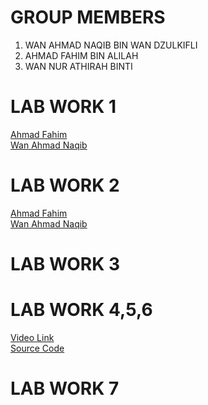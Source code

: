 # GROUP MEMBERS 

1. WAN AHMAD NAQIB BIN WAN DZULKIFLI
2. AHMAD FAHIM BIN ALILAH
3. WAN NUR ATHIRAH BINTI 

# LAB WORK 1
<a href="https://t.me/c/1268048899/34648"> Ahmad Fahim </a> <br>
<a href="https://t.me/c/1268048899/34323?thread=33987">Wan Ahmad Naqib</a> <br>
# LAB WORK 2
<a href="https://t.me/c/1268048899/35630"> Ahmad Fahim </a> <br>
<a href="https://t.me/c/1268048899/34649?thread=33988">Wan Ahmad Naqib</a> <br>
# LAB WORK 3
# LAB WORK 4,5,6
<a href= "https://youtu.be/SUlHa_pj0tE"> Video Link </a> <br>
<a href="https://github.com/AFahim02/firebaseloginpage/tree/main/firebaseloginpage"> Source Code </a> <br>
# LAB WORK 7
